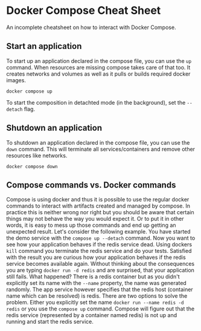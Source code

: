 # Docker Compose Cheat Sheet
An incomplete cheatsheet on how to interact with Docker Compose.

## Start an application
To start up an application declared in the compose file, you can use the `up` command. When resources are missing compose takes care of that too. It creates networks and volumes as well as it pulls or builds required docker images.

`docker compose up`

To start the composition in detachted mode (in the background), set the `--detach` flag.

## Shutdown an application
To shutdown an application declared in the compose file, you can use the `down` command. This will terminate all services/containers and remove other resources like networks.

`docker compose down`

## Compose commands vs. Docker commands
Compose is using docker and thus it is possible to use the regular docker commands to interact with artifacts created and managed by compose. In practice this is neither wrong nor right but you should be aware that certain things may not behave the way you would expect it. Or to put it in other words, it is easy to mess up those commands and end up getting an unexpected result. Let's consider the following example. You have started the demo service with the `compose up --detach` command. Now you want to see how your application behaves if the redis service dead. Using dockers `kill` command you terminate the redis service and do your tests. Satisfied with the result you are curious how your application behaves if the redis service becomes available again. Without thinking about the consequences you are typing `docker run -d redis` and are surprised, that your application still fails. What happened? There is a redis container but as you didn't explicitly set its name with the `--name` property, the name was generated randomly. The app service however specifies that the redis host (container name which can be resolved) is redis. There are two options to solve the problem. Either you explicitly set the name `docker run --name redis -d redis` or you use the `compose up` command. Compose will figure out that the redis service (represented by a container named redis) is not up and running and start the redis service.